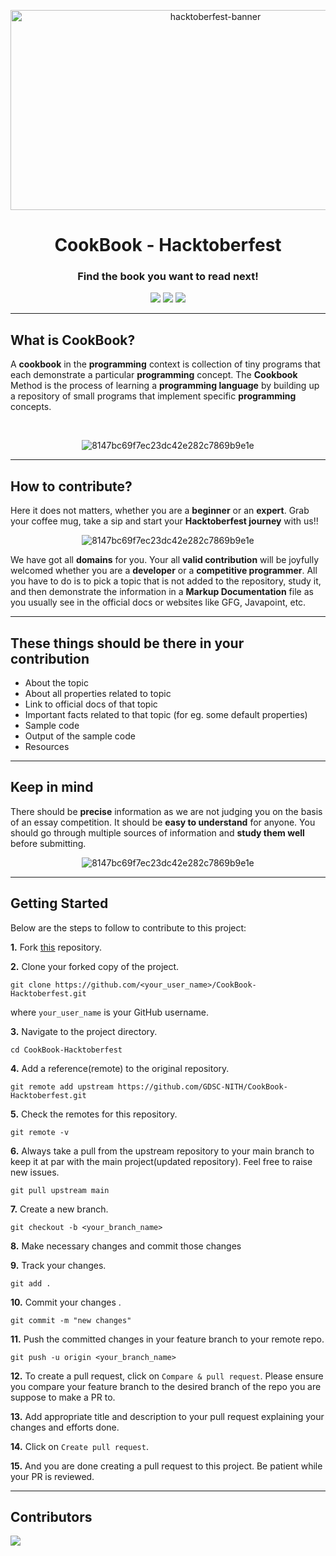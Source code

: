 
<p align="center">
   <img src="https://tipseason.com/assets/images/hacktoberfest-banner.jpg" alt="hacktoberfest-banner" width="640" height="320" />
</p>
<h1 align="center"> CookBook - Hacktoberfest</h1>
<h3 align="center">Find the book you want to read next!</h3>
<div align="center">
    <img src="https://forthebadge.com/images/badges/built-with-love.svg" />
    <img src="https://forthebadge.com/images/badges/powered-by-coffee.svg" />
    <img src="https://forthebadge.com/images/badges/open-source.svg" />
</div>

***

## What is CookBook?

A **cookbook** in the **programming** context is collection of tiny programs that each demonstrate a particular **programming** concept. The **Cookbook** Method is the process of learning a **programming language** by building up a repository of small programs that implement specific **programming** concepts.

<br>

<div align="center">

![8147bc69f7ec23dc42e282c7869b9e1e](https://user-images.githubusercontent.com/69354224/194215676-3d71bab0-8a0a-42ee-8f81-8ba972535b32.gif)

</div>

***

## How to contribute?

Here it does not matters, whether you are a **beginner** or an **expert**. Grab your coffee mug, take a sip and start your **Hacktoberfest journey** with us!!

<div align="center">

![8147bc69f7ec23dc42e282c7869b9e1e](https://dribbble.com/shots/2601097-Hello-Dribbble/attachments/9386714?mode=media)

</div>

We have got all **domains** for you. Your all **valid contribution** will be joyfully welcomed whether you are a **developer** or a **competitive programmer**. All you have to do is to pick a topic that is not added to the repository, study it, and then demonstrate the information in a **Markup Documentation** file as you usually see in the official docs or websites like GFG, Javapoint, etc.

***

## These things should be there in your contribution

* About the topic
* About all properties related to topic
* Link to official docs of that topic
* Important facts related to that topic (for eg. some default properties)
* Sample code
* Output of the sample code
* Resources

***

## Keep in mind

There should be **precise** information as we are not judging you on the basis of an essay competition. It should be **easy to understand** for anyone. You should go through multiple sources of information and **study them well** before submitting.

<div align="center">

![8147bc69f7ec23dc42e282c7869b9e1e](https://dribbble.com/shots/4801105-Animation/attachments/10603366?mode=media)

</div>


***

## Getting Started

Below are the steps to follow to contribute to this project:

**1.** Fork [this](https://github.com/GDSC-NITH/CookBook-Hacktoberfest) repository.

**2.** Clone your forked copy of the project.

```
git clone https://github.com/<your_user_name>/CookBook-Hacktoberfest.git
```

where `your_user_name` is your GitHub username.

**3.** Navigate to the project directory.

```
cd CookBook-Hacktoberfest
```

**4.** Add a reference(remote) to the original repository.

```
git remote add upstream https://github.com/GDSC-NITH/CookBook-Hacktoberfest.git
```

**5.** Check the remotes for this repository.

```
git remote -v
```

**6.** Always take a pull from the upstream repository to your main branch to keep it at par with the main project(updated repository). Feel free to raise new issues.

```
git pull upstream main
```

**7.** Create a new branch.

```
git checkout -b <your_branch_name>
```

**8.** Make necessary changes and commit those changes

**9.** Track your changes.

```
git add .
```

**10.** Commit your changes .

```
git commit -m "new changes"
```

**11.** Push the committed changes in your feature branch to your remote repo.

```
git push -u origin <your_branch_name>
```

**12.** To create a pull request, click on `Compare & pull request`. Please ensure you compare your feature branch to the desired branch of the repo you are suppose to make a PR to.

**13.** Add appropriate title and description to your pull request explaining your changes and efforts done.

**14.** Click on `Create pull request`.

**15.** And you are done creating a pull request to this project. Be patient while your PR is reviewed.

***

## Contributors

<a href="https://github.com/GDSC-NITH/CookBook---Hacktoberfest/contributors">
  <img src="https://contrib.rocks/image?repo=GDSC-NITH/CookBook---Hacktoberfest" />
</a>

